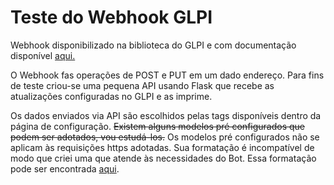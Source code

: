 # Teste do Webhook GLPI

Webhook disponibilizado na biblioteca do GLPI e com documentação disponível [aqui.](https://github.com/ericferon/glpi-webhook/wiki/Webhook)

O Webhook fas operações de POST e PUT em um dado endereço. Para fins de teste criou-se uma pequena API usando Flask que recebe as atualizações configuradas no GLPI e as imprime.

Os dados enviados via API são escolhidos pelas tags disponíveis dentro da página de configuração. <s>Existem alguns modelos pré configurados que podem ser adotados, vou estudá-los.</s> Os modelos pré configurados não se aplicam às requisições https adotadas. Sua formatação é incompatível de modo que criei uma que atende às necessidades do Bot. Essa formatação pode ser encontrada [aqui](/testeWebhookGLPI/modeloPadraoDeNotificacao.json).

